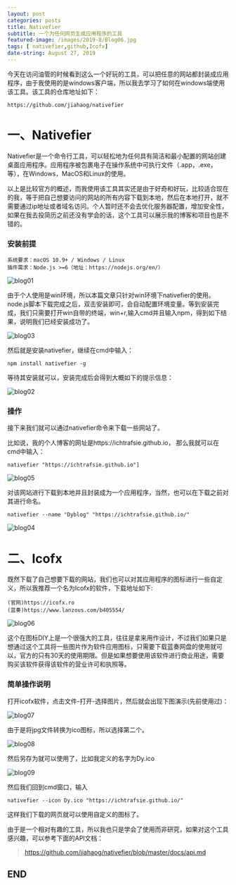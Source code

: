 ```yaml
---
layout: post
categories: posts
title: Nativefier
subtitle: 一个为任何网页生成应用程序的工具
featured-image: /images/2019-8/Blog06.jpg
tags: [ nativefier,github,Icofx]
date-string: August 27, 2019
---
```

今天在访问油管的时候看到这么一个好玩的工具，可以把任意的网站都封装成应用程序，由于我使用的是windows客户端，所以我去学习了如何在windows端使用该工具。该工具的仓库地址如下：

    https://github.com/jiahaog/nativefier

# 一、Nativefier

Nativefier是一个命令行工具，可以轻松地为任何具有简洁和最小配置的网站创建桌面应用程序。应用程序被包裹电子在操作系统中可执行文件（.app，.exe，等），在Windows，MacOS和Linux的使用。

以上是比较官方的概述，而我使用该工具其实还是由于好奇和好玩，比较适合现在的我，等于把自己想要访问的网站的所有内容下载到本地，然后在本地打开，就不需要通过ip地址或者域名访问。个人暂时还不会去优化服务器配置，增加安全性，如果在我去投简历之前还没有学会的话，这个工具可以展示我的博客和项目也是不错的。

### 安装前提

    系统要求：macOS 10.9+ / Windows / Linux
    插件需求：Node.js >=6（地址：https://nodejs.org/en/）

![blog01](/images/2019-08-27/blog01.png)

由于个人使用是win环境，所以本篇文章只针对win环境下nativefier的使用。node.js脚本下载完成之后，双击安装即可，会自动配置环境变量。等到安装完成，我们只需要打开win自带的终端，win+r,输入cmd并且输入npm，得到如下结果，说明我们已经安装成功了。

![blog03](/images/2019-08-27/blog03.png)

然后就是安装nativefier，继续在cmd中输入：

    npm install nativefier -g

等待其安装就可以，安装完成后会得到大概如下的提示信息：

![blog02](/images/2019-08-27/blog02.png)

### 操作

接下来我们就可以通过nativefier命令来下载一些网站了。

比如说，我的个人博客的网址是https://ichtrafsie.github.io，
那么我就可以在cmd中输入：

    nativefier "https://ichtrafsie.github.io"]


![blog05](/images/2019-08-27/blog05.png)

对该网站进行下载到本地并且封装成为一个应用程序，当然，也可以在下载之前对其进行命名。

    nativefier --name "Dyblog" "https://ichtrafsie.github.io/"

![blog04](/images/2019-08-27/blog04.png)

# 二、Icofx
既然下载了自己想要下载的网站，我们也可以对其应用程序的图标进行一些自定义，所以我推荐一个名为Icofx的软件，下载地址如下:

    (官网)https://icofx.ro
    (蓝奏)https://www.lanzous.com/b405554/

![blog06](/images/2019-08-27/blog06.png)

这个在图标DIY上是一个很强大的工具，往往是拿来用作设计，不过我们如果只是想通过这个工具将一些图片作为软件应用图标，只需要下载蓝奏网盘的使用就可以，官方的只有30天的使用期限。但是如果想要使用该软件进行商业用途，需要购买该软件获得该软件的营业许可和执照等。

### 简单操作说明

打开icofx软件，点击文件-打开-选择图片，然后就会出现下图演示(先前使用过)：

![blog07](/images/2019-08-27/blog07.png)

由于是将jpg文件转换为ico图标，所以选择第二个。

![blog08](/images/2019-08-27/blog08.png)

然后另存为就可以使用了，比如我定义的名字为Dy.ico

![blog09](/images/2019-08-27/blog09.png)

然后我们回到cmd窗口，输入

    nativefier --icon Dy.ico "https://ichtrafsie.github.io/"

这样我们下载的网页就可以使用自定义的图标了。

由于是一个相对有趣的工具，所以我也只是学会了使用而非研究，如果对这个工具感兴趣，可以参考下面的API文档：

>https://github.com/jiahaog/nativefier/blob/master/docs/api.md

## END